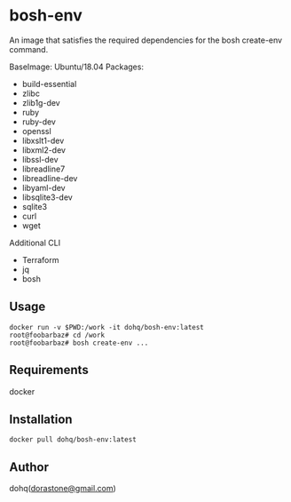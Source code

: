 # bosh-env
An image that satisfies the required dependencies for the bosh create-env command.  

BaseImage: Ubuntu/18.04
Packages:
* build-essential
* zlibc
* zlib1g-dev
* ruby
* ruby-dev
* openssl
* libxslt1-dev
* libxml2-dev
* libssl-dev
* libreadline7
* libreadline-dev
* libyaml-dev
* libsqlite3-dev
* sqlite3
* curl
* wget

Additional CLI  
* Terraform
* jq
* bosh



## Usage
```
docker run -v $PWD:/work -it dohq/bosh-env:latest
root@foobarbaz# cd /work
root@foobarbaz# bosh create-env ...
```

## Requirements
docker

## Installation
`docker pull dohq/bosh-env:latest`

## Author
dohq(dorastone@gmail.com)
